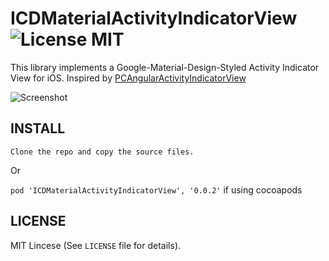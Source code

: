 ICDMaterialActivityIndicatorView ![License MIT](https://go-shields.herokuapp.com/license-MIT-blue.png)
=============


This library implements a Google-Material-Design-Styled Activity Indicator View for iOS. Inspired by [PCAngularActivityIndicatorView](https://github.com/phillipcaudell/PCAngularActivityIndicatorView)

![Screenshot](https://github.com/iCodesign/ICDMaterialActivityIndicatorView/raw/master/ICDMaterialActivityIndicatorView.gif)

## INSTALL

```Clone the repo and copy the source files.```

Or

``` pod 'ICDMaterialActivityIndicatorView', '0.0.2' ``` if using cocoapods

## LICENSE

MIT Lincese (See ```LICENSE``` file for details).